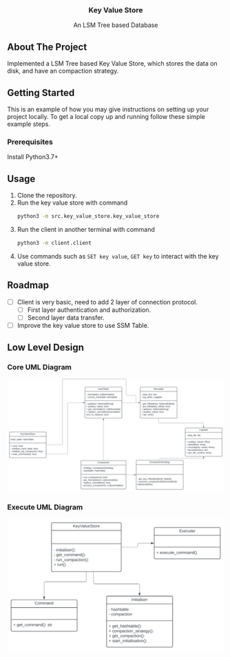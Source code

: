 
<br />
<div align="center">


<h3 align="center">Key Value Store</h3>

  <p align="center">
    An LSM Tree based Database
  </p>
</div>


<!-- ABOUT THE PROJECT -->
## About The Project


Implemented a LSM Tree based Key Value Store, which stores the data on disk, and have an compaction strategy.



<!-- GETTING STARTED -->
## Getting Started

This is an example of how you may give instructions on setting up your project locally.
To get a local copy up and running follow these simple example steps.

### Prerequisites

Install Python3.7+

<!-- USAGE EXAMPLES -->
## Usage

1. Clone the repository.
2. Run the key value store with command 
   ```sh
   python3 -m src.key_value_store.key_value_store
   ```
3. Run the client in another terminal with command
   ```sh
   python3 -m client.client
   ```
4. Use commands such as `SET key value`, `GET key` to interact with the key value store.

<!-- ROADMAP -->
## Roadmap

- [ ] Client is very basic, need to add 2 layer of connection protocol.
  - [ ] First layer authentication and authorization.
  - [ ] Second layer data transfer.
- [ ] Improve the key value store to use SSM Table.

<!-- Low Level Design -->
## Low Level Design

### Core UML Diagram

<img src="images/lld_design/core_architecture.svg"  alt="core uml diagram">


### Execute UML Diagram

<img src="images/lld_design/executor_architecture.svg" alt="executor uml diagram">